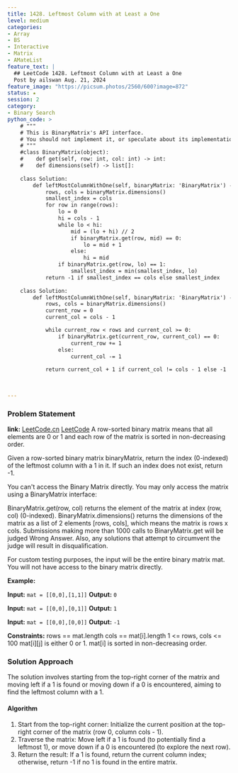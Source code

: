 ```yaml
---
title: 1428. Leftmost Column with at Least a One
level: medium
categories:
- Array
- BS
- Interactive
- Matrix
- AMateList
feature_text: |
  ## LeetCode 1428. Leftmost Column with at Least a One
  Post by ailswan Aug. 21, 2024
feature_image: "https://picsum.photos/2560/600?image=872"
status: ★
session: 2
category:
- Binary Search
python_code: >
    # """
    # This is BinaryMatrix's API interface.
    # You should not implement it, or speculate about its implementation
    # """
    #class BinaryMatrix(object):
    #    def get(self, row: int, col: int) -> int:
    #    def dimensions(self) -> list[]:
 
    class Solution:
        def leftMostColumnWithOne(self, binaryMatrix: 'BinaryMatrix') -> int:
            rows, cols = binaryMatrix.dimensions()
            smallest_index = cols
            for row in range(rows):
                lo = 0
                hi = cols - 1
                while lo < hi:
                    mid = (lo + hi) // 2
                    if binaryMatrix.get(row, mid) == 0:
                        lo = mid + 1
                    else:
                        hi = mid
                if binaryMatrix.get(row, lo) == 1:
                    smallest_index = min(smallest_index, lo)
            return -1 if smallest_index == cols else smallest_index
    
    class Solution:
        def leftMostColumnWithOne(self, binaryMatrix: 'BinaryMatrix') -> int:
            rows, cols = binaryMatrix.dimensions()
            current_row = 0
            current_col = cols - 1

            while current_row < rows and current_col >= 0:
                if binaryMatrix.get(current_row, current_col) == 0:
                    current_row += 1
                else:
                    current_col -= 1
            
            return current_col + 1 if current_col != cols - 1 else -1
    
      

---
```


### Problem Statement
**link:**
[LeetCode.cn](https://leetcode.cn/problems/leftmost-column-with-at-least-a-one/)
[LeetCode](https://leetcode.com/leftmost-column-with-at-least-a-one/)
A row-sorted binary matrix means that all elements are 0 or 1 and each row of the matrix is sorted in non-decreasing order.

Given a row-sorted binary matrix binaryMatrix, return the index (0-indexed) of the leftmost column with a 1 in it. If such an index does not exist, return -1.

You can't access the Binary Matrix directly. You may only access the matrix using a BinaryMatrix interface:

BinaryMatrix.get(row, col) returns the element of the matrix at index (row, col) (0-indexed).
BinaryMatrix.dimensions() returns the dimensions of the matrix as a list of 2 elements [rows, cols], which means the matrix is rows x cols.
Submissions making more than 1000 calls to BinaryMatrix.get will be judged Wrong Answer. Also, any solutions that attempt to circumvent the judge will result in disqualification.

For custom testing purposes, the input will be the entire binary matrix mat. You will not have access to the binary matrix directly.


**Example:**

**Input:** `mat = [[0,0],[1,1]]`
**Output:** `0`

**Input:** `mat = [[0,0],[0,1]]`
**Output:** `1`

**Input:** `mat = [[0,0],[0,0]]`
**Output:** `-1`

**Constraints:**
rows == mat.length
cols == mat[i].length
1 <= rows, cols <= 100
mat[i][j] is either 0 or 1.
mat[i] is sorted in non-decreasing order.

### Solution Approach
The solution involves starting from the top-right corner of the matrix and moving left if a 1 is found or moving down if a 0 is encountered, aiming to find the leftmost column with a 1.
#### Algorithm
1. Start from the top-right corner: Initialize the current position at the top-right corner of the matrix (row 0, column cols - 1).
2. Traverse the matrix: Move left if a 1 is found (to potentially find a leftmost 1), or move down if a 0 is encountered (to explore the next row).
3. Return the result: If a 1 is found, return the current column index; otherwise, return -1 if no 1 is found in the entire matrix.